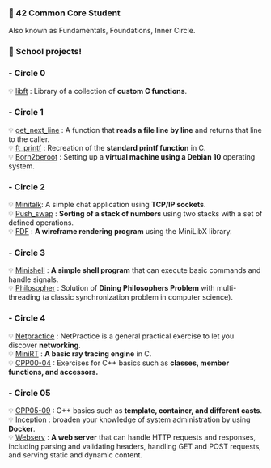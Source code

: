 ### 🌱 42 Common Core Student
Also known as Fundamentals, Foundations, Inner Circle.

### 🌸 School projects!

### - Circle 0️
💡 [libft](https://github.com/jha0517/Circle00_libft)
: Library of a collection of <strong>custom C functions</strong>.
### - Circle 1
💡 [get_next_line](https://github.com/jha0517/Circle01_Get_next_line) : A function that <strong>reads a file line by line</strong> and returns that line to the caller. <br> 💡 [ft_printf](https://github.com/jha0517/Circle01_Ft_printf) : Recreation of the <strong>standard printf function</strong> in C.<br> 💡 [Born2beroot](https://github.com/jha0517/Circle01_Born2beroot) : Setting up a <strong>virtual machine using a Debian 10</strong> operating system. 

### - Circle 2
💡 [Minitalk](https://github.com/jha0517/Circle02_Minitalk): A simple chat application using <strong>TCP/IP sockets</strong>.<br> 💡 [Push_swap](https://github.com/jha0517/Circle02_Push_swap) : <strong>Sorting of a stack of numbers</strong> using two stacks with a set of defined operations.<br> 💡 [FDF](https://github.com/jha0517/Circle02_FDF) : <strong>A wireframe rendering program</strong> using the MiniLibX library.

### - Circle 3
💡 [Minishell](https://github.com/jha0517/Circle03_Minishell) : <strong>A simple shell program</strong> that can execute basic commands and handle signals. <br> 💡 [Philosopher](https://github.com/jha0517/Circle03_Philosopher) : Solution of <strong>Dining Philosophers Problem</strong> with multi-threading (a classic synchronization problem in computer science).

### - Circle 4
💡 [Netpractice](https://github.com/jha0517/Circle04_Netpractice) : NetPractice is a general practical exercise to let you discover <strong>networking</strong>.<br> 💡 [MiniRT](https://github.com/jha0517/Circle04_MiniRT) : <strong>A basic ray tracing engine</strong> in C.<br> 💡 [CPP00-04](https://github.com/jha0517/Circle04_CPP) : Exercises for C++ basics such as <strong>classes, member functions, and accessors.</strong>

### - Circle 05
💡 [CPP05-09](https://github.com/jha0517/Circle05_CPP) : C++ basics such as <strong>template, container, and different casts</strong>.<br> 💡 [Inception](https://github.com/jha0517/Circle05_Inception) : broaden your knowledge of system administration by using <strong>Docker</strong>. <br> 💡 [Webserv](https://github.com/jha0517/Circle05_Webserv) : <strong>A web server</strong> that can handle HTTP requests and responses, including parsing and validating headers, handling GET and POST requests, and serving static and dynamic content.


<!--
**jha0517/jha0517** is a ✨ _special_ ✨ repository because its `README.md` (this file) appears on your GitHub profile.

Here are some ideas to get you started:

- 🔭 I’m currently working on ...
- 🌱 I’m currently learning ...
- 👯 I’m looking to collaborate on ...
- 🤔 I’m looking for help with ...
- 💬 Ask me about ...
- 📫 How to reach me: ...
- 😄 Pronouns: ...
- ⚡ Fun fact: ...
-->
